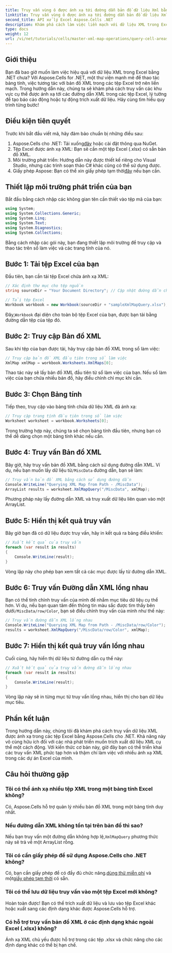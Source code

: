 ```yaml
---
title: Truy vấn vùng ô được ánh xạ tới đường dẫn bản đồ dữ liệu Xml bằng Aspose.Cells
linktitle: Truy vấn vùng ô được ánh xạ tới đường dẫn bản đồ dữ liệu Xml bằng Aspose.Cells
second_title: API xử lý Excel Aspose.Cells .NET
description: Khám phá cách làm việc liền mạch với dữ liệu XML trong Excel bằng Aspose.Cells for .NET. Hướng dẫn toàn diện này hướng dẫn bạn qua quy trình truy vấn các vùng ô được ánh xạ tới đường dẫn XML, cho phép bạn tự động trích xuất dữ liệu và tạo báo cáo động một cách dễ dàng.
type: docs
weight: 12
url: /vi/net/tutorials/cells/master-xml-map-operations/query-cell-areas-mapped-to-xml-data-map-path/
---
```

## Giới thiệu

Bạn đã bao giờ muốn làm việc hiệu quả với dữ liệu XML trong Excel bằng .NET chưa? Với Aspose.Cells for .NET, một thư viện mạnh mẽ để thao tác bảng tính, việc tương tác với bản đồ XML trong các tệp Excel trở nên liền mạch. Trong hướng dẫn này, chúng ta sẽ khám phá cách truy vấn các khu vực cụ thể được ánh xạ tới các đường dẫn XML trong các tệp Excel, lý tưởng để tạo báo cáo động hoặc tự động trích xuất dữ liệu. Hãy cùng tìm hiểu quy trình từng bước!

## Điều kiện tiên quyết

Trước khi bắt đầu viết mã, hãy đảm bảo chuẩn bị những điều sau:

1.  Aspose.Cells cho .NET: Tải xuống[đây](https://releases.aspose.com/cells/net/) hoặc cài đặt thông qua NuGet.
2. Tệp Excel được ánh xạ XML: Bạn sẽ cần một tệp Excel (.xlsx) có sẵn bản đồ XML.
3. Môi trường phát triển: Hướng dẫn này được thiết kế riêng cho Visual Studio, nhưng các trình soạn thảo C# khác cũng có thể sử dụng được.
4.  Giấy phép Aspose: Bạn có thể xin giấy phép tạm thời[đây](https://purchase.aspose.com/temporary-license/) nếu bạn cần.

## Thiết lập môi trường phát triển của bạn

Bắt đầu bằng cách nhập các không gian tên cần thiết vào tệp mã của bạn:

```csharp
using System;
using System.Collections.Generic;
using System.Linq;
using System.Text;
using System.Diagnostics;
using System.Collections;
```

Bằng cách nhập các gói này, bạn đang thiết lập môi trường để truy cập và thao tác trên sổ làm việc và các trang tính của nó.

## Bước 1: Tải tệp Excel của bạn

Đầu tiên, bạn cần tải tệp Excel chứa ánh xạ XML:

```csharp
// Xác định thư mục cho tệp nguồn
string sourceDir = "Your Document Directory"; // Cập nhật đường dẫn cho phù hợp

// Tải tệp Excel
Workbook workbook = new Workbook(sourceDir + "sampleXmlMapQuery.xlsx");
```

 Đây,`Workbook` đại diện cho toàn bộ tệp Excel của bạn, được bạn tải bằng đường dẫn tệp của tệp đó.

## Bước 2: Truy cập Bản đồ XML

Sau khi tệp của bạn được tải, hãy truy cập bản đồ XML trong sổ làm việc:

```csharp
// Truy cập bản đồ XML đầu tiên trong sổ làm việc
XmlMap xmlMap = workbook.Worksheets.XmlMaps[0];
```

Thao tác này sẽ lấy bản đồ XML đầu tiên từ sổ làm việc của bạn. Nếu sổ làm việc của bạn chứa nhiều bản đồ, hãy điều chỉnh chỉ mục khi cần.

## Bước 3: Chọn Bảng tính

Tiếp theo, truy cập vào bảng tính chứa dữ liệu XML đã ánh xạ:

```csharp
// Truy cập trang tính đầu tiên trong sổ làm việc
Worksheet worksheet = workbook.Worksheets[0];
```

Trong trường hợp này, chúng ta sẽ chọn bảng tính đầu tiên, nhưng bạn có thể dễ dàng chọn một bảng tính khác nếu cần.

## Bước 4: Truy vấn Bản đồ XML

Bây giờ, hãy truy vấn bản đồ XML bằng cách sử dụng đường dẫn XML. Ví dụ, nếu bạn muốn lấy dữ liệu từ`/MiscData` đường dẫn, bạn sẽ làm:

```csharp
// Truy vấn bản đồ XML bằng cách sử dụng đường dẫn
Console.WriteLine("Querying XML Map from Path - /MiscData");
ArrayList results = worksheet.XmlMapQuery("/MiscData", xmlMap);
```

Phương pháp này lấy đường dẫn XML và truy xuất dữ liệu liên quan vào một ArrayList.

## Bước 5: Hiển thị kết quả truy vấn

Bây giờ bạn đã có dữ liệu được truy vấn, hãy in kết quả ra bảng điều khiển:

```csharp
// Xuất kết quả của truy vấn
foreach (var result in results)
{
    Console.WriteLine(result);
}
```

Vòng lặp này cho phép bạn xem tất cả các mục được lấy từ đường dẫn XML.

## Bước 6: Truy vấn Đường dẫn XML lồng nhau

 Bạn có thể tinh chỉnh truy vấn của mình để nhắm mục tiêu dữ liệu cụ thể hơn. Ví dụ, nếu bạn quan tâm đến thông tin màu sắc được tìm thấy bên dưới`/MiscData/row/Color`, bạn sẽ điều chỉnh truy vấn của mình như thế này:

```csharp
// Truy vấn đường dẫn XML lồng nhau
Console.WriteLine("Querying XML Map from Path - /MiscData/row/Color");
results = worksheet.XmlMapQuery("/MiscData/row/Color", xmlMap);
```

## Bước 7: Hiển thị kết quả truy vấn lồng nhau

Cuối cùng, hãy hiển thị dữ liệu từ đường dẫn cụ thể này:

```csharp
// Xuất kết quả của truy vấn đường dẫn lồng nhau
foreach (var result in results)
{
    Console.WriteLine(result);
}
```

Vòng lặp này sẽ in từng mục từ truy vấn lồng nhau, hiển thị cho bạn dữ liệu mục tiêu.

## Phần kết luận

Trong hướng dẫn này, chúng tôi đã khám phá cách truy vấn dữ liệu XML được ánh xạ trong các tệp Excel bằng Aspose.Cells cho .NET. Khả năng này vô cùng hữu ích đối với các nhà phát triển muốn trích xuất dữ liệu XML cụ thể một cách động. Với kiến thức cơ bản này, giờ đây bạn có thể triển khai các truy vấn XML phức tạp hơn và thậm chí làm việc với nhiều ánh xạ XML trong các dự án Excel của mình. 

## Câu hỏi thường gặp

### Tôi có thể ánh xạ nhiều tệp XML trong một bảng tính Excel không?  
Có, Aspose.Cells hỗ trợ quản lý nhiều bản đồ XML trong một bảng tính duy nhất.

### Nếu đường dẫn XML không tồn tại trên bản đồ thì sao?  
 Nếu bạn truy vấn một đường dẫn không hợp lệ,`XmlMapQuery` phương thức này sẽ trả về một ArrayList rỗng.

### Tôi có cần giấy phép để sử dụng Aspose.Cells cho .NET không?  
 Có, bạn cần giấy phép để có đầy đủ chức năng.[dùng thử miễn phí](https://releases.aspose.com/) và một[giấy phép tạm thời](https://purchase.aspose.com/temporary-license/) có sẵn.

### Tôi có thể lưu dữ liệu truy vấn vào một tệp Excel mới không?  
Hoàn toàn được! Bạn có thể trích xuất dữ liệu và lưu vào tệp Excel khác hoặc xuất sang các định dạng khác được Aspose.Cells hỗ trợ.

### Có hỗ trợ truy vấn bản đồ XML ở các định dạng khác ngoài Excel (.xlsx) không?  
Ánh xạ XML chủ yếu được hỗ trợ trong các tệp .xlsx và chức năng cho các định dạng khác có thể bị hạn chế.
